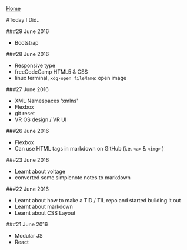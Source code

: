 [Home](README.md)

#Today I Did..

###29 June 2016
- Bootstrap

###28 June 2016
- Responsive type
- freeCodeCamp HTML5 & CSS
- linux terminal, `xdg-open fileName`: open image

###27 June 2016
- XML Namespaces 'xmlns'
- Flexbox
- git reset
- VR OS design / VR UI

###26 June 2016
- Flexbox
- Can use HTML tags in markdown on GitHub (i.e. `<a>` & `<img>` )

###23 June 2016
- Learnt about voltage
- converted some simplenote notes to markdown

###22 June 2016
- Learnt about how to make a TID / TIL repo and started building it out
- Learnt about markdown
- Learnt about CSS Layout

###21 June 2016
- Modular JS
- React
